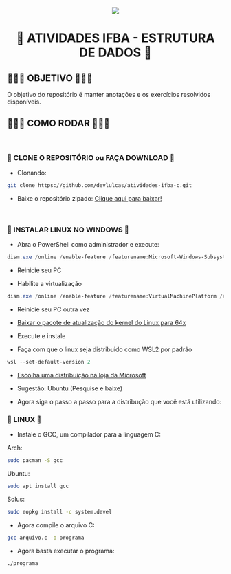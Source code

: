 <div align="center">
  <img src="https://img.shields.io/static/v1?label=LANG&labelColor=FCFCFC&message=ED&color=000000&style=for-the-badge&logo=C&logoColor=000000"/>
</div>

<h1 align="center"> 💾 ATIVIDADES IFBA - ESTRUTURA DE DADOS 💾</h1>

## 🕵🏻‍♂️ OBJETIVO 🕵🏻‍♂️
O objetivo do repositório é manter anotações e os exercícios resolvidos disponíveis.

## 👨🏻‍💻 COMO RODAR 👨🏻‍💻
<br>

### 📁 CLONE O REPOSITÓRIO ou FAÇA DOWNLOAD 📁
- Clonando:
```bash
git clone https://github.com/devlulcas/atividades-ifba-c.git
```

- Baixe o repositório zipado:
[Clique aqui para baixar!](https://github.com/devlulcas/atividades-ifba-c/archive/refs/heads/main.zip)

<br>

### 💊 INSTALAR LINUX NO WINDOWS 💊

- Abra o PowerShell como administrador e execute:
```ps1
dism.exe /online /enable-feature /featurename:Microsoft-Windows-Subsystem-Linux /all /norestart
```

- Reinicie seu PC

- Habilite a virtualização
```ps1
dism.exe /online /enable-feature /featurename:VirtualMachinePlatform /all /norestart
```

- Reinicie seu PC outra vez

- [Baixar o pacote de atualização do kernel do Linux para 64x](https://wslstorestorage.blob.core.windows.net/wslblob/wsl_update_x64.msi)
- Execute e instale 
- Faça com que o linux seja distribuido como WSL2 por padrão
```ps1
wsl --set-default-version 2
```
- [Escolha uma distribuição na loja da Microsoft](https://aka.ms/wslstore)
* Sugestão: Ubuntu (Pesquise e baixe)
- Agora siga o passo a passo para a distribução que você está utilizando:

### 🐧 LINUX 🐧
- Instale o GCC, um compilador para a linguagem C:

Arch:
```bash
sudo pacman -S gcc
```
Ubuntu:
```bash
sudo apt install gcc
```

Solus:
```bash
sudo eopkg install -c system.devel
```

- Agora compile o arquivo C:

```bash
gcc arquivo.c -o programa
```

- Agora basta executar o programa:

```bash
./programa
```
